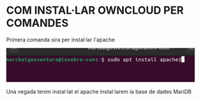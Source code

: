 # COM INSTAL·LAR OWNCLOUD PER COMANDES


Primera comanda sira per instal·lar l'apache

![alt text](apache2.png)

Una vegada tenim instal·lat el apache instal·larem la base de dades MariDB
